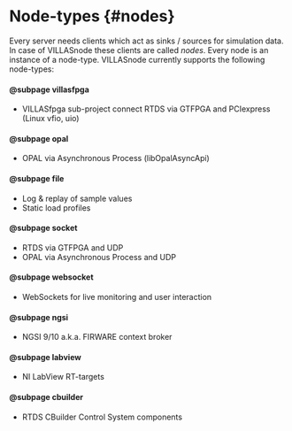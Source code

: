 # Node-types {#nodes}

Every server needs clients which act as sinks / sources for simulation data. In case of VILLASnode these clients are called _nodes_.
Every node is an instance of a node-type. VILLASnode currently supports the following node-types:

#### @subpage villasfpga
 - VILLASfpga sub-project connect RTDS via GTFPGA and PCIexpress (Linux vfio, uio)
 
#### @subpage opal
 - OPAL via Asynchronous Process (libOpalAsyncApi)

#### @subpage file
 - Log & replay of sample values
 - Static load profiles

#### @subpage socket
 - RTDS via GTFPGA and UDP
 - OPAL via Asynchronous Process and UDP

#### @subpage websocket
 - WebSockets for live monitoring and user interaction

#### @subpage ngsi
 - NGSI 9/10 a.k.a. FIRWARE context broker

#### @subpage labview
 - NI LabView RT-targets
 
#### @subpage cbuilder
- RTDS CBuilder Control System components